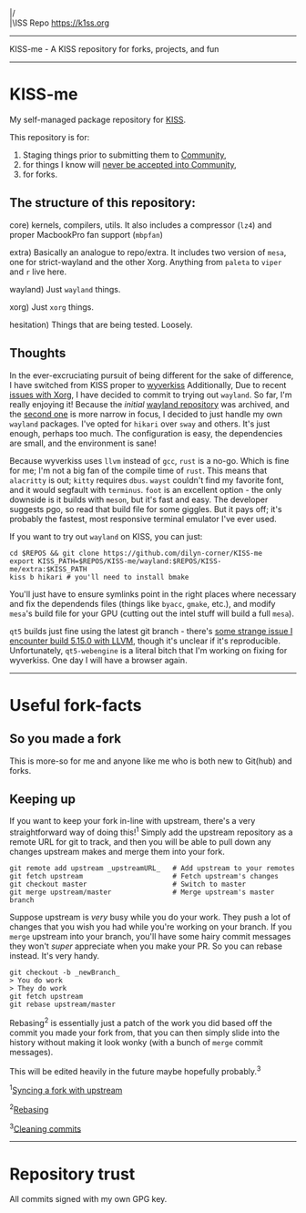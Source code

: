 |/  
|\ISS Repo                                                      https://k1ss.org
________________________________________________________________________________


KISS-me - A KISS repository for forks, projects, and fun
________________________________________________________________________________

# KISS-me
My self-managed package repository for [KISS](https://k1ss.org).

This repository is for:
1) Staging things prior to submitting them to 
[Community](https://github.com/kisslinux/community),
2) for things I know will 
[never be accepted into Community](https://k1ss.org/guidestones),
3) for forks.

## The structure of this repository: 
core) kernels, compilers, utils. It also includes a compressor (`lz4`) and
proper MacbookPro fan support (`mbpfan`)

extra) Basically an analogue to repo/extra. It includes two version of `mesa`,
one for strict-wayland and the other Xorg. Anything from `paleta` to `viper` and
`r` live here.

wayland) Just `wayland` things. 

xorg) Just `xorg` things.

hesitation) Things that are being tested. Loosely.


## Thoughts

In the ever-excruciating pursuit of being different for the sake of difference,
I have switched from KISS proper to [wyverkiss](https://github.com/wyvertux/wyverkiss)
Additionally, Due to recent 
[issues with Xorg](https://gitlab.freedesktop.org/xserver/-/issues/1068), 
I have decided to commit to trying out `wayland`. So far, I'm really enjoying 
it! Because the *initial* [wayland repository](https://github.com/sdsddsd1/mywayland) 
was archived, and the [second one](https://github.com/Himmalerin1/kiss-wayland)
is more narrow in focus, I decided to just handle my own `wayland` packages.
I've opted for `hikari` over `sway` and others. It's just enough, perhaps too
much. The configuration is easy, the dependencies are small, and the environment
is sane!

Because wyverkiss uses `llvm` instead of `gcc`, `rust` is a no-go. Which is fine
for me; I'm not a big fan of the compile time of `rust`. This means that
`alacritty` is out; `kitty` requires `dbus`. `wayst` couldn't find my favorite
font, and it would segfault with `terminus`. `foot` is an excellent option - the
only downside is it builds with `meson`, but it's fast and easy. The developer
suggests pgo, so read that build file for some giggles. But it pays off; it's
probably the fastest, most responsive terminal emulator I've ever used. 

If you want to try out `wayland` on KISS, you can just:

```
cd $REPOS && git clone https://github.com/dilyn-corner/KISS-me
export KISS_PATH=$REPOS/KISS-me/wayland:$REPOS/KISS-me/extra:$KISS_PATH
kiss b hikari # you'll need to install bmake
```

You'll just have to ensure symlinks point in the right places where necessary
and fix the dependends files (things like `byacc`, `gmake`, etc.), and modify
`mesa`'s build file for your GPU (cutting out the intel stuff will build a full
`mesa`). 

`qt5` builds just fine using the latest git branch - there's [some strange issue
I encounter build 5.15.0 with LLVM](https://bugreports.qt.io/browse/QTBUF-85010),
though it's unclear if it's reproducible. Unfortunately, `qt5-webengine` is a 
literal bitch that I'm working on fixing for wyverkiss. One day I will have a 
browser again.

---

# Useful fork-facts

## So you made a fork

This is more-so for me and anyone like me who is both new to Git(hub) and forks. 

## Keeping up 

If you want to keep your fork in-line with upstream, there's a very straightforward way of doing this!<sup>1</sup>
Simply add the upstream repository as a remote URL for git to track, and then you will be able to pull down any changes upstream makes and merge them into your fork.
```
git remote add upstream _upstreamURL_   # Add upstream to your remotes
git fetch upstream                      # Fetch upstream's changes 
git checkout master                     # Switch to master
git merge upstream/master               # Merge upstream's master branch
```

Suppose upstream is _very_ busy while you do your work. They push a lot of changes that you wish you had while you're working on your branch. If you `merge` upstream into your branch, you'll have some hairy commit messages they won't _super_ appreciate when you make your PR. So you can rebase instead. It's very handy.
```
git checkout -b _newBranch_
> You do work
> They do work
git fetch upstream
git rebase upstream/master
```

Rebasing<sup>2</sup> is essentially just a patch of the work you did based off the commit you made your fork from, that you can then simply slide into the history without making it look wonky (with a bunch of `merge` commit messages).

This will be edited heavily in the future maybe hopefully probably.<sup>3</sup>

<sup>1</sup>[Syncing a fork with upstream](https://www.atlassian.com/git/tutorials/git-forks-and-upstreams)

<sup>2</sup>[Rebasing](https://git-scm.com/book/en/v2/Git-Branching-Rebasing)

<sup>3</sup>[Cleaning commits](https://medium.com/@catalinaturlea/clean-git-history-a-step-by-step-guide-eefc0ad8696d)

---

# Repository trust
All commits signed with my own GPG key.

